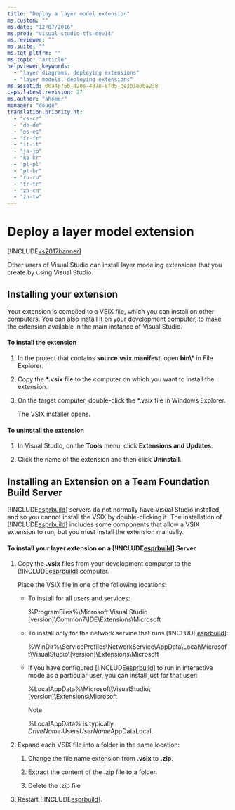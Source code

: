 ```yaml
---
title: "Deploy a layer model extension"
ms.custom: ""
ms.date: "12/07/2016"
ms.prod: "visual-studio-tfs-dev14"
ms.reviewer: ""
ms.suite: ""
ms.tgt_pltfrm: ""
ms.topic: "article"
helpviewer_keywords: 
  - "layer diagrams, deploying extensions"
  - "layer models, deploying extensions"
ms.assetid: 00a4675b-d20e-487e-8fd5-be2b1e0ba238
caps.latest.revision: 27
ms.author: "ahomer"
manager: "douge"
translation.priority.ht: 
  - "cs-cz"
  - "de-de"
  - "es-es"
  - "fr-fr"
  - "it-it"
  - "ja-jp"
  - "ko-kr"
  - "pl-pl"
  - "pt-br"
  - "ru-ru"
  - "tr-tr"
  - "zh-cn"
  - "zh-tw"
---
```

# Deploy a layer model extension
[!INCLUDE[vs2017banner](../code-quality/includes/vs2017banner.md)]

Other users of Visual Studio can install layer modeling extensions that you create by using Visual Studio.  
  
## Installing your extension  
 Your extension is compiled to a VSIX file, which you can install on other computers. You can also install it on your development computer, to make the extension available in the main instance of Visual Studio.  
  
#### To install the extension  
  
1.  In the project that contains **source.vsix.manifest**, open **bin\\\*** in File Explorer.  
  
2.  Copy the **\*.vsix** file to the computer on which you want to install the extension.  
  
3.  On the target computer, double-click the *.vsix file in Windows Explorer.  
  
     The VSIX installer opens.  
  
#### To uninstall the extension  
  
1.  In Visual Studio, on the **Tools** menu, click **Extensions and Updates**.  
  
2.  Click the name of the extension and then click **Uninstall**.  
  
## Installing an Extension on a Team Foundation Build Server  
 [!INCLUDE[esprbuild](../misc/includes/esprbuild_md.md)] servers do not normally have Visual Studio installed, and so you cannot install the VSIX by double-clicking it. The installation of [!INCLUDE[esprbuild](../misc/includes/esprbuild_md.md)] includes some components that allow a VSIX extension to run, but you must install the extension manually.  
  
#### To install your layer extension on a [!INCLUDE[esprbuild](../misc/includes/esprbuild_md.md)] Server  
  
1.  Copy the **.vsix** files from your development computer to the [!INCLUDE[esprbuild](../misc/includes/esprbuild_md.md)] computer.  
  
     Place the VSIX file in one of the following locations:  
  
    -   To install for all users and services:  
  
         %ProgramFiles%\Microsoft Visual Studio [version]\Common7\IDE\Extensions\Microsoft  
  
    -   To install only for the network service that runs [!INCLUDE[esprbuild](../misc/includes/esprbuild_md.md)]:  
  
         %WinDir%\ServiceProfiles\NetworkService\AppData\Local\Microsoft\VisualStudio\\[version]\Extensions\Microsoft  
  
    -   If you have configured [!INCLUDE[esprbuild](../misc/includes/esprbuild_md.md)] to run in interactive mode as a particular user, you can install just for that user:  
  
         %LocalAppData%\Microsoft\VisualStudio\\[version]\Extensions\Microsoft  
  
        > [!NOTE]
        >  %LocalAppData% is typically *DriveName*:Users*UserName*AppDataLocal.  
  
2.  Expand each VSIX file into a folder in the same location:  
  
    1.  Change the file name extension from **.vsix** to **.zip**.  
  
    2.  Extract the content of the .zip file to a folder.  
  
    3.  Delete the .zip file  
  
3.  Restart [!INCLUDE[esprbuild](../misc/includes/esprbuild_md.md)].